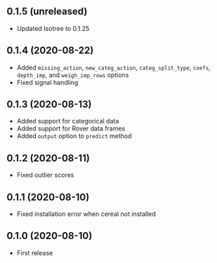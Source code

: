 ## 0.1.5 (unreleased)

- Updated Isotree to 0.1.25

## 0.1.4 (2020-08-22)

- Added `missing_action`, `new_categ_action`, `categ_split_type`, `coefs`, `depth_imp`, and `weigh_imp_rows` options
- Fixed signal handling

## 0.1.3 (2020-08-13)

- Added support for categorical data
- Added support for Rover data frames
- Added `output` option to `predict` method

## 0.1.2 (2020-08-11)

- Fixed outlier scores

## 0.1.1 (2020-08-10)

- Fixed installation error when cereal not installed

## 0.1.0 (2020-08-10)

- First release
